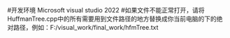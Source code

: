#开发环境  Microsoft visual studio 2022
#如果文件不能正常打开，请将HuffmanTree.cpp中的所有需要用到文件路径的地方替换成你当前电脑的下的绝对路径，例如：F:/visual_work/final_work/hfmTree.txt

